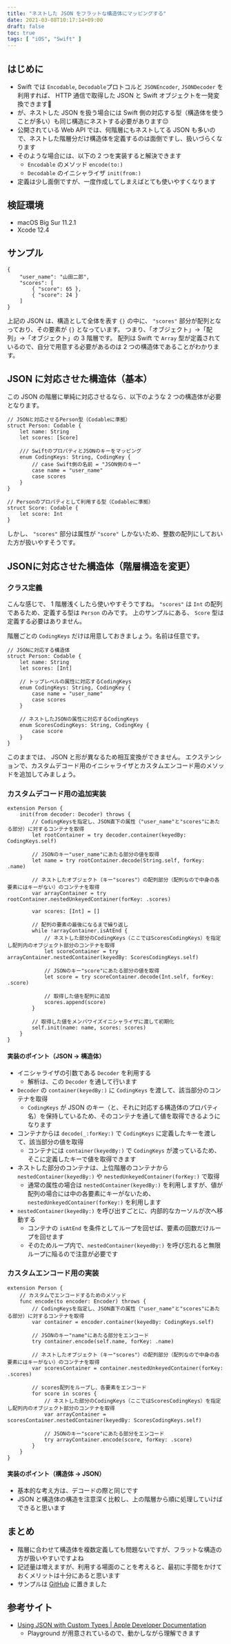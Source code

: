 ```yaml
---
title: "ネストした JSON をフラットな構造体にマッピングする"
date: 2021-03-08T10:17:14+09:00
draft: false
toc: true
tags: [ "iOS", "Swift" ]
---
```


## はじめに
- Swift では `Encodable`, `Decodable`プロトコルと `JSONEncoder`, `JSONDecoder` を利用すれば、 HTTP 通信で取得した JSON と Swift オブジェクトを一発変換できます🙂
- が、ネストした JSON を扱う場合には Swift 側の対応する型（構造体を使うことが多い）も同じ構造にネストする必要があります😔
- 公開されている Web API では、何階層にもネストしてる JSON も多いので、ネストした階層分だけ構造体を定義するのは面倒ですし、扱いづらくなります
- そのような場合には、以下の 2 つを実装すると解決できます
    - `Encodable` のメソッド `encode(to:)`
    - `Decodable` のイニシャライザ `init(from:)`
- 定義は少し面倒ですが、一度作成してしまえばとても使いやすくなります

## 検証環境
- macOS Big Sur 11.2.1
- Xcode 12.4

## サンプル
```json:解析対象のJSON
{
    "user_name": "山田二郎",
    "scores": [
        { "score": 65 },
        { "score": 24 }
    ]
}
```

上記の JSON は、構造として全体を表す `{}` の中に、 `"scores"` 部分が配列となっており、その要素が `{}` となっています。
つまり、「オブジェクト」->「配列」->「オブジェクト」の 3 階層です。
配列は Swift で `Array` 型が定義されているので、自分で用意する必要があるのは 2 つの構造体であることがわかります。

## JSON に対応させた構造体（基本）
この JSON の階層に単純に対応させるなら、以下のような 2 つの構造体が必要となります。

```swift:JSONの階層に素直に対応させた構造体
// JSONと対応させるPerson型（Codableに準拠）
struct Person: Codable {
    let name: String
    let scores: [Score]

    /// SwiftのプロパティとJSONのキーをマッピング
    enum CodingKeys: String, CodingKey {
        // case Swift側の名前 = "JSON側のキー"
        case name = "user_name"
        case scores
    }
}

// Personのプロパティとして利用する型（Codableに準拠）
struct Score: Codable {
    let score: Int
}
```

しかし、 `"scores"` 部分は属性が `"score"` しかないため、整数の配列にしておいた方が扱いやすそうです。

## JSONに対応させた構造体（階層構造を変更）
### クラス定義
こんな感じで、 1 階層浅くしたら使いやすそうですね。
`"scores"` は `Int` の配列であるため、定義する型は `Person` のみです。
上のサンプルにある、 `Score` 型は定義する必要はありません。

階層ごとの `CodingKeys` だけは用意しておきましょう。名前は任意です。

```swift:JSONと異なる階層構造の構造体
// JSONに対応する構造体
struct Person: Codable {
    let name: String
    let scores: [Int]

    // トップレベルの属性に対応するCodingKeys
    enum CodingKeys: String, CodingKey {
        case name = "user_name"
        case scores
    }
    
    // ネストしたJSONの属性に対応するCodingKeys
    enum ScoresCodingKeys: String, CodingKey {
        case score
    }
}
```

このままでは、 JSON と形が異なるため相互変換ができません。
エクステンションで、カスタムデコード用のイニシャライザとカスタムエンコード用のメソッドを追加してみましょう。

### カスタムデコード用の追加実装
```swift:カスタムデコード用のイニシャライザ
extension Person {
    init(from decoder: Decoder) throws {
        // CodingKeysを指定し、JSON直下の属性（"user_name"と"scores"にあたる部分）に対するコンテナを取得
        let rootContainer = try decoder.container(keyedBy: CodingKeys.self)
        
        // JSONのキー"user_name"にあたる部分の値を取得
        let name = try rootContainer.decode(String.self, forKey: .name)
        
        // ネストしたオブジェクト（キー"scores"）の配列部分（配列なので中身の各要素にはキーがない）のコンテナを取得
        var arrayContainer = try rootContainer.nestedUnkeyedContainer(forKey: .scores)

        var scores: [Int] = []

        // 配列の要素の最後になるまで繰り返し
        while !arrayContainer.isAtEnd {
            // ネストした部分のCodingKeys（ここではScoresCodingKeys）を指定し配列内のオブジェクト部分のコンテナを取得
            let scoreContainer = try arrayContainer.nestedContainer(keyedBy: ScoresCodingKeys.self)
            
            // JSONのキー"score"にあたる部分の値を取得
            let score = try scoreContainer.decode(Int.self, forKey: .score)

            // 取得した値を配列に追加
            scores.append(score)
        }

        // 取得した値をメンバワイズイニシャライザに渡して初期化
        self.init(name: name, scores: scores)
    }
}
```

#### 実装のポイント（JSON -> 構造体）
- イニシャライザの引数である `Decoder` を利用する
    - 解析は、この `Decoder` を通して行います
- `Decoder` の `container(keyedBy:)` に `CodingKeys` を渡して、該当部分のコンテナを取得
    - `CodingKeys` が JSON のキー（と、それに対応する構造体のプロパティ名）を保持しているため、そのコンテナを通して値を取得できるようになります
- コンテナからは `decode(_:forKey:)` で `CodingKeys` に定義したキーを渡して、該当部分の値を取得
    - コンテナには `container(keyedBy:)` で `CodingKeys` が渡っているため、そこに定義したキーで値を取得できます
- ネストした部分のコンテナは、上位階層のコンテナから `nestedContainer(keyedBy:)` や `nestedUnkeyedContainer(forKey:)` で取得
    - 通常の属性の場合は `nestedContainer(keyedBy:)` を利用しますが、値が配列の場合には中の各要素にキーがないため、 `nestedUnkeyedContainer(forKey:)` を利用します
- `nestedContainer(keyedBy:)` を呼び出すごとに、内部的なカーソルが次へ移動する
    - コンテナの `isAtEnd` を条件としてループを回せば、要素の回数だけループを回せます
    - そのためループ内で、`nestedContainer(keyedBy:)` を呼び忘れると無限ループに陥るので注意が必要です

### カスタムエンコード用の実装
```swift:カスタムエンコード用のメソッド
extension Person {
    // カスタムでエンコードするためのメソッド
    func encode(to encoder: Encoder) throws {
        // CodingKeysを指定し、JSON直下の属性（"user_name"と"scores"にあたる部分）に対するコンテナを取得
        var container = encoder.container(keyedBy: CodingKeys.self)
        
        // JSONのキー"name"にあたる部分をエンコード
        try container.encode(self.name, forKey: .name)

        // ネストしたオブジェクト（キー"scores"）の配列部分（配列なので中身の各要素にはキーがない）のコンテナを取得
        var scoresContainer = container.nestedUnkeyedContainer(forKey: .scores)

        // scores配列をループし、各要素をエンコード
        for score in scores {
            // ネストした部分のCodingKeys（ここではScoresCodingKeys）を指定し配列内のオブジェクト部分のコンテナを取得
            var arrayContainer = scoresContainer.nestedContainer(keyedBy: ScoresCodingKeys.self)

            // JSONのキー"score"にあたる部分をエンコード
            try arrayContainer.encode(score, forKey: .score)
        }
    }
}
```

#### 実装のポイント（構造体 -> JSON）
- 基本的な考え方は、デコードの際と同じです
- JSON と構造体の構造を注意深く比較し、上の階層から順に処理していけばできると思います

## まとめ
- 階層に合わせて構造体を複数定義しても問題ないですが、フラットな構造の方が扱いやすいですよね
- 記述量は増えますが、利用する場面のことを考えると、最初に手間をかけておくメリットは十分にあると思います
- サンプルは [GitHub](https://github.com/aokiplayer/swift-sandbox/tree/master/CodableContainer) に置きました

## 参考サイト
- [Using JSON with Custom Types | Apple Developer Documentation](https://developer.apple.com/documentation/foundation/archives_and_serialization/using_json_with_custom_types)
    - Playground が用意されているので、動かしながら理解できます
